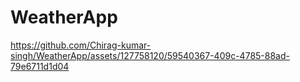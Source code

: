 # WeatherApp


https://github.com/Chirag-kumar-singh/WeatherApp/assets/127758120/59540367-409c-4785-88ad-79e6711d1d04
